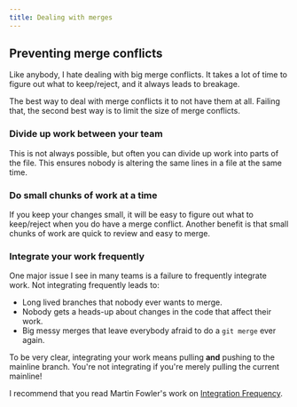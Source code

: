 ```yaml
---
title: Dealing with merges
---
```


## Preventing merge conflicts

Like anybody, I hate dealing with big merge conflicts.
It takes a lot of time to figure out what to keep/reject, and it always leads to breakage.

The best way to deal with merge conflicts it to not have them at all.
Failing that, the second best way is to limit the size of merge conflicts.

### Divide up work between your team

This is not always possible, but often you can divide up work into parts of the file.
This ensures nobody is altering the same lines in a file at the same time.

### Do small chunks of work at a time

If you keep your changes small, it will be easy to figure out what to keep/reject when you do have a merge conflict.
Another benefit is that small chunks of work are quick to review and easy to merge.

### Integrate your work frequently

One major issue I see in many teams is a failure to frequently integrate work.
Not integrating frequently leads to:

- Long lived branches that nobody ever wants to merge.
- Nobody gets a heads-up about changes in the code that affect their work.
- Big messy merges that leave everybody afraid to do a `git merge` ever again.

To be very clear, integrating your work means pulling **and** pushing to the mainline branch.
You're not integrating if you're merely pulling the current mainline!

I recommend that you read Martin Fowler's work on [Integration Frequency](https://martinfowler.com/articles/branching-patterns.html#integration-frequency).
